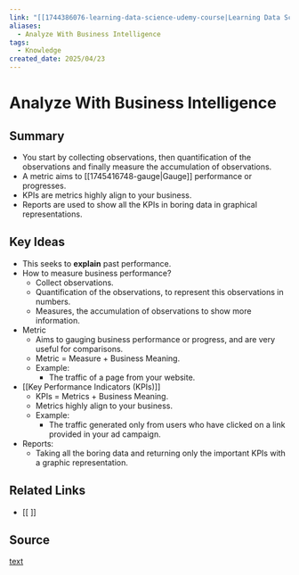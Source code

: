 ```yaml
---
link: "[[1744386076-learning-data-science-udemy-course|Learning Data Science Udemy Course]]"
aliases:
  - Analyze With Business Intelligence
tags:
  - Knowledge
created_date: 2025/04/23
---
```

# Analyze With Business Intelligence
## Summary
- You start by collecting observations, then quantification of the observations and finally measure the accumulation of observations.
- A metric aims to [[1745416748-gauge|Gauge]] performance or progresses.
- KPIs are metrics highly align to your business.
- Reports are used to show all the KPIs in boring data in graphical representations.
## Key Ideas
- This seeks to **explain** past performance.
- How to measure business performance?
	- Collect observations.
	- Quantification of the observations, to represent this observations in numbers.
	- Measures, the accumulation of observations to show more information.
- Metric
	- Aims to gauging business performance or progress, and are very useful for comparisons.
	- Metric = Measure + Business Meaning.
	- Example:
		- The traffic of a page from your website.
- [[Key Performance Indicators (KPIs)]]
	- KPIs = Metrics + Business Meaning.
	- Metrics highly align to your business.
	- Example:
		- The traffic generated only from users who have clicked on a link provided in your ad campaign.
- Reports:
	- Taking all the boring data and returning only the important KPIs with a graphic representation.
## Related Links
- [[ ]]
## Source
[text](url) 